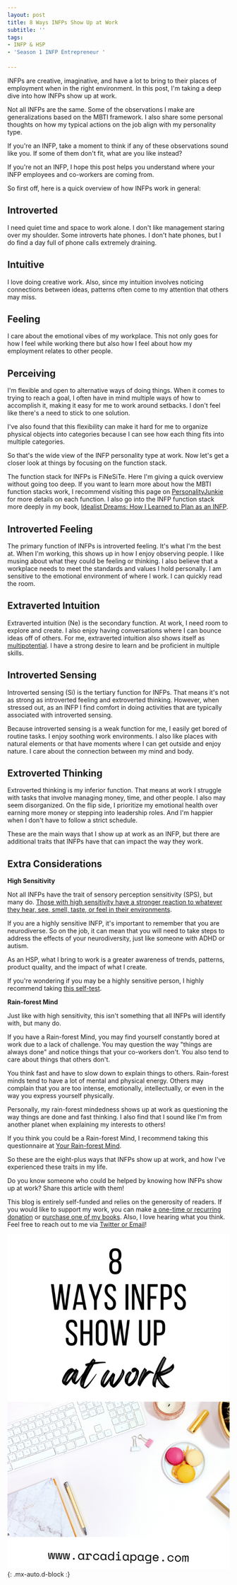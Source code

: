 ```yaml
---
layout: post
title: 8 Ways INFPs Show Up at Work
subtitle: ''
tags:
- INFP & HSP
- 'Season 1 INFP Entrepreneur '

---
```

INFPs are creative, imaginative, and have a lot to bring to their places of employment when in the right environment. In this post, I'm taking a deep dive into how INFPs show up at work.

Not all INFPs are the same. Some of the observations I make are generalizations based on the MBTI framework. I also share some personal thoughts on how my typical actions on the job align with my personality type.

If you're an INFP, take a moment to think if any of these observations sound like you. If some of them don't fit, what are you like instead?

If you're not an INFP, I hope this post helps you understand where your INFP employees and co-workers are coming from.

So first off, here is a quick overview of how INFPs work in general:

## Introverted

I need quiet time and space to work alone. I don't like management staring over my shoulder. Some introverts hate phones. I don't hate phones, but I do find a day full of phone calls extremely draining.

## Intuitive

I love doing creative work. Also, since my intuition involves noticing connections between ideas, patterns often come to my attention that others may miss.

## Feeling

I care about the emotional vibes of my workplace. This not only goes for how I feel while working there but also how I feel about how my employment relates to other people.

## Perceiving

I'm flexible and open to alternative ways of doing things. When it comes to trying to reach a goal, I often have in mind multiple ways of how to accomplish it, making it easy for me to work around setbacks. I don't feel like there's a need to stick to one solution.

I've also found that this flexibility can make it hard for me to organize physical objects into categories because I can see how each thing fits into multiple categories.

So that's the wide view of the INFP personality type at work. Now let's get a closer look at things by focusing on the function stack.

The function stack for INFPs is FiNeSiTe. Here I'm giving a quick overview without going too deep. If you want to learn more about how the MBTI function stacks work, I recommend visiting this page on [PersonalityJunkie](https://personalityjunkie.com/myers-briggs-functions-inferior-function/) for more details on each function. I also go into the INFP function stack more deeply in my book, [Idealist Dreams: How I Learned to Plan as an INFP](https://payhip.com/b/KrBh).

## Introverted Feeling

The primary function of INFPs is introverted feeling. It's what I'm the best at. When I'm working, this shows up in how I enjoy observing people. I like musing about what they could be feeling or thinking. I also believe that a workplace needs to meet the standards and values I hold personally. I am sensitive to the emotional environment of where I work. I can quickly read the room.

## Extraverted Intuition

Extraverted intuition (Ne) is the secondary function. At work, I need room to explore and create. I also enjoy having conversations where I can bounce ideas off of others. For me, extraverted intuition also shows itself as [multipotential](https://arcadiapage.com/2020-07-02-reducing-polymath-and-multipotentialite-project-overload/). I have a strong desire to learn and be proficient in multiple skills.

## Introverted Sensing

Introverted sensing (Si) is the tertiary function for INFPs. That means it's not as strong as introverted feeling and extroverted thinking. However, when stressed out, as an INFP I find comfort in doing activities that are typically associated with introverted sensing.

Because introverted sensing is a weak function for me, I easily get bored of routine tasks. I enjoy soothing work environments. I also like places with natural elements or that have moments where I can get outside and enjoy nature. I care about the connection between my mind and body.

## Extroverted Thinking

Extroverted thinking is my inferior function. That means at work I struggle with tasks that involve managing money, time, and other people. I also may seem disorganized. On the flip side, I prioritize my emotional health over earning more money or stepping into leadership roles. And I'm happier when I don't have to follow a strict schedule.

These are the main ways that I show up at work as an INFP, but there are additional traits that INFPs have that can impact the way they work.

## Extra Considerations

**High Sensitivity**

Not all INFPs have the trait of sensory perception sensitivity (SPS), but many do. [Those with high sensitivity have a stronger reaction to whatever they hear, see, smell, taste, or feel in their environments](https://arcadiapage.com/2020-09-30-7-ways-to-balance-high-sensitivity-with-productivity/).

If you are a highly sensitive INFP, it's important to remember that you are neurodiverse. So on the job, it can mean that you will need to take steps to address the effects of your neurodiversity, just like someone with ADHD or autism.

As an HSP, what I bring to work is a greater awareness of trends, patterns, product quality, and the impact of what I create.

If you're wondering if you may be a highly sensitive person, I highly recommend taking [this self-test](https://hsperson.com/test/highly-sensitive-test/).

**Rain-forest Mind**

Just like with high sensitivity, this isn't something that all INFPs will identify with, but many do.

If you have a Rain-forest Mind, you may find yourself constantly bored at work due to a lack of challenge. You may question the way "things are always done" and notice things that your co-workers don't. You also tend to care about things that others don't.

You think fast and have to slow down to explain things to others. Rain-forest minds tend to have a lot of mental and physical energy. Others may complain that you are too intense,  emotionally, intellectually, or even in the way you express yourself physically.

Personally, my rain-forest mindedness shows up at work as questioning the way things are done and fast thinking. I also find that I sound like I'm from another planet when explaining my interests to others!

If you think you could be a Rain-forest Mind, I recommend taking this questionnaire at [Your Rain-forest Mind](https://rainforestmind.wordpress.com/the-quiz/).

So these are the eight-plus ways that INFPs show up at work, and how I've experienced these traits in my life.

Do you know someone who could be helped by knowing how INFPs show up at work? Share this article with them!

This blog is entirely self-funded and relies on the generosity of readers. If you would like to support my work, you can make [a one-time or recurring donation](https://www.buymeacoffee.com/arcadiapage) or [purchase one of my books](https://arcadiapage.com/books/). Also, I love hearing what you think. Feel free to reach out to me via [Twitter or Email](https://arcadiapage.com/talk/)!

![](/uploads/infp-at-work.png "8 Ways INFPs Show Up at Work"){: .mx-auto.d-block :}